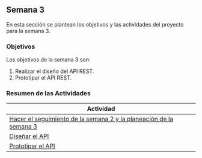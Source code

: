 ## Semana 3

En esta sección se plantean los objetivos y las actividades del proyecto para la semana 3.

### Objetivos

Los objetivos de la semana 3 son:

1. Realizar el diseño del API REST.
2. Prototipar el API REST.

### Resumen de las Actividades

| Actividad                                                                       |
| ------------------------------------------------------------------------------- |
| [Hacer el seguimiento de la semana 2 y la planeación de la semana 3](s3_syp.md) |
| [Diseñar el API](s3_design.md)                |
| [Prototipar el API](s3_prototipar.md)                            |

